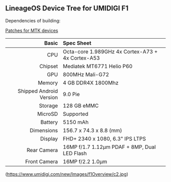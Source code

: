 LineageOS Device Tree for UMIDIGI F1
---

Dependencies of building:

[Patches for MTK devices](https://github.com/PeterCxy/mtk_patches)

Basic   | Spec Sheet
-------:|:-------------------
CPU     | Octa-core 1.989GHz 4x Cortex-A73 + 4x Cortex-A53
Chipset | Mediatek MT6771 Helio P60
GPU     | 800MHz Mali-G72
Memory  | 4 GB DDR4X 1800Mhz
Shipped Android Version | 9.0 Pie
Storage | 128 GB eMMC
MicroSD | Supported
Battery | 5150 mAh
Dimensions | 156.7 x 74.3 x 8.8 (mm)
Display | FHD+ 2340 x 1080, 6.3" IPS LTPS
Rear Camera | 16MP f/1.7 1.12µm PDAF + 8MP, Dual LED Flash
Front Camera| 16MP f/2.2 1.0µm

(https://www.umidigi.com/new/Images/f1Overview/c2.jpg)
